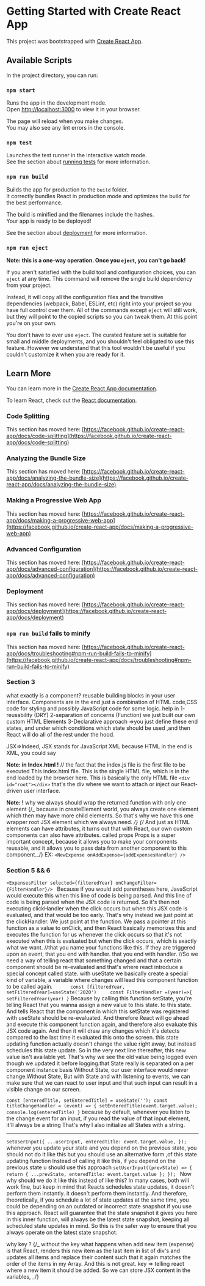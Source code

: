 # Getting Started with Create React App

This project was bootstrapped with [Create React App](https://github.com/facebook/create-react-app).

## Available Scripts

In the project directory, you can run:

### `npm start`

Runs the app in the development mode.\
Open [http://localhost:3000](http://localhost:3000) to view it in your browser.

The page will reload when you make changes.\
You may also see any lint errors in the console.

### `npm test`

Launches the test runner in the interactive watch mode.\
See the section about [running tests](https://facebook.github.io/create-react-app/docs/running-tests) for more information.

### `npm run build`

Builds the app for production to the `build` folder.\
It correctly bundles React in production mode and optimizes the build for the best performance.

The build is minified and the filenames include the hashes.\
Your app is ready to be deployed!

See the section about [deployment](https://facebook.github.io/create-react-app/docs/deployment) for more information.

### `npm run eject`

**Note: this is a one-way operation. Once you `eject`, you can't go back!**

If you aren't satisfied with the build tool and configuration choices, you can `eject` at any time. This command will remove the single build dependency from your project.

Instead, it will copy all the configuration files and the transitive dependencies (webpack, Babel, ESLint, etc) right into your project so you have full control over them. All of the commands except `eject` will still work, but they will point to the copied scripts so you can tweak them. At this point you're on your own.

You don't have to ever use `eject`. The curated feature set is suitable for small and middle deployments, and you shouldn't feel obligated to use this feature. However we understand that this tool wouldn't be useful if you couldn't customize it when you are ready for it.

## Learn More

You can learn more in the [Create React App documentation](https://facebook.github.io/create-react-app/docs/getting-started).

To learn React, check out the [React documentation](https://reactjs.org/).

### Code Splitting

This section has moved here: [https://facebook.github.io/create-react-app/docs/code-splitting](https://facebook.github.io/create-react-app/docs/code-splitting)

### Analyzing the Bundle Size

This section has moved here: [https://facebook.github.io/create-react-app/docs/analyzing-the-bundle-size](https://facebook.github.io/create-react-app/docs/analyzing-the-bundle-size)

### Making a Progressive Web App

This section has moved here: [https://facebook.github.io/create-react-app/docs/making-a-progressive-web-app](https://facebook.github.io/create-react-app/docs/making-a-progressive-web-app)

### Advanced Configuration

This section has moved here: [https://facebook.github.io/create-react-app/docs/advanced-configuration](https://facebook.github.io/create-react-app/docs/advanced-configuration)

### Deployment

This section has moved here: [https://facebook.github.io/create-react-app/docs/deployment](https://facebook.github.io/create-react-app/docs/deployment)

### `npm run build` fails to minify

This section has moved here: [https://facebook.github.io/create-react-app/docs/troubleshooting#npm-run-build-fails-to-minify](https://facebook.github.io/create-react-app/docs/troubleshooting#npm-run-build-fails-to-minify)

### Section 3

<!--
JSX syntax
work with component,
work with data in React apps,
-->

what exactly is a component?
reusable building blocks in your user interface. Components are in the end just a combination of HTML code,CSS code for styling and possibly JavaScript code for some logic.
help in 1- reusability (DRY) 2-separation of concerns (Function) we just built our own custom HTML Elements
3-Declarative approach =>you just define these end states, and under which conditions which state should be used ,and then React will do all of the rest under the hood.

JSX=>Indeed, JSX stands for JavaScript XML
because HTML in the end is XML, you could say

**Note: in Index.html !**
// the fact that the index.js file is the first file to be executed
This index.html file. This is the single HTML file, which is in the end loaded by the browser here. This is basically the only HTML file
`<div id="root"></div>`
that's the div where we want to attach or inject our React-driven user interface.

**Note: !**
why we always should wrap the returned function with only one element
{/_ because in createElement world, you always create one element which then may have more child elements. So that's why we have this one wrapper root JSX element which we always need. _/}
{/_ And just as HTML elements can have attributes, it turns out that with React, our own custom components can also have attributes. called props
Props is a super important concept, because it allows you to make your components reusable, and it allows you to pass data from another component to this component._/}
EX: `<NewExpense onAddExpense={addExpensesHandler} />`

### Section 5 && 6

<!--
Handling Events
Updating the UI & working with "State",
A closer look at Components & State
-->

`<ExpensesFilter selected={filteredYear} onChangeFilter={FilterHandler}/> `
Because if you would add parentheses here, JavaScript would execute this when this line of code is being parsed. And this line of code is being parsed when the JSX code is returned. So it's then not executing clickHandler when the click occurs but when this JSX code is evaluated, and that would be too early. That's why instead we just point at the clickHandler. We just point at the function. We pass a pointer at this function as a value to onClick, and then React basically memorizes this and executes the function for us whenever the click occurs so that it's not executed when this is evaluated but when the click occurs, which is exactly what we want.
//that you name your functions like this. If they are triggered upon an event, that you end with handler. that you end with handler.
//So we need a way of telling react that something changed and that a certain component should be re-evaluated and that's where react introduce a special concept called state.
with useState we basically create a special kind of variable, a variable where changes will lead this component function to be called again.
`      const [filteredYear, setFilteredYear]=useState('2020')    
    const FilterHandler =(year)=>{
      setFilteredYear(year)
    }`
Because by calling this function setState, you're telling React that you wanna assign a new value to this state. to this state. And tells React that the component in which this setState was registered with useState should be re-evaluated. And therefore React will go ahead and execute this component function again, and therefore also evaluate this JSX code again. And then it will draw any changes which it's detects compared to the last time it evaluated this onto the screen. this state updating function actually doesn't change the value right away, but instead schedules this state update. So in the very next line thereafter, this new value isn't available yet. That's why we see the old value being logged even though we updated it before logging.that State really is separated on a per component instance basis Without State, our user interface would never change.Without State, But with State and with listening to events, we can make sure that we can react to user input and that such input can result in a visible change on our screen.

`const [enteredTitle, setEnteredTitle] = useState('');
const titleChangeHandler = (event) => {
    setEnteredTitle(event.target.value);
    console.log(enteredTitle)
  }`
because by default, whenever you listen to the change event for an input, if you read the value of that input element, it'll always be a string That's why I also initialize all States with a string.

---

`setUserInput({
   ...userInput,
   enteredTitle: event.target.value,
 });
`
whenever you update your state and you depend on the previous state, you should not do it like this but you should use an alternative form ,of this state updating function Instead of calling it like this, if you depend on the previous state u should use this approach
`setUserInput((prevState) => {
      return { ...prevState, enteredTitle: event.target.value };
    });
`
Now why should we do it like this instead of like this?
In many cases, both will work fine, but keep in mind that Reacts schedules state updates, it doesn't perform them instantly. it doesn't perform them instantly. And therefore, theoretically, if you schedule a lot of state updates at the same time, you could be depending on an outdated or incorrect state snapshot if you use this approach. React will guarantee that the state snapshot it gives you here in this inner function, will always be the latest state snapshot, keeping all scheduled state updates in mind. So this is the safer way to ensure that you always operate on the latest state snapshot.

why key ?
{/_ without the key what happens when add new item (expense) is that React, renders this new item as the last item in list of div's and updates all items and replace their content such that it again matches the order of the items in my Array. And this is not great. key => telling react where a new item it should be added. So we can store JSX content in the variables, _/}
